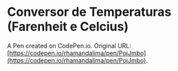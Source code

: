 # Conversor de Temperaturas (Farenheit e Celcius)

A Pen created on CodePen.io. Original URL: [https://codepen.io/rhamandalima/pen/PojJmbo](https://codepen.io/rhamandalima/pen/PojJmbo).


